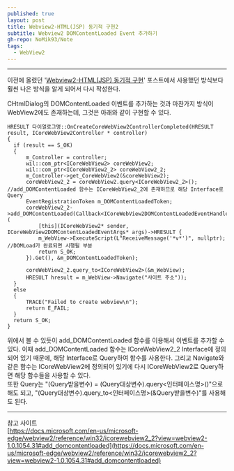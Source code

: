 ```yaml
---
published: true
layout: post
title: Webview2-HTML(JSP) 동기적 구현2
subtitle: Webview2 DOMContentLoaded Event 추가하기
gh-repo: NoMik93/Note
tags:
  - WebView2
---
```



***

이전에 올렸던 '[Webview2-HTML(JSP) 동기적 구현](https://nomik93.github.io/Note/2021-12-28-Webview2_Synchronous)' 포스트에서 사용했던 방식보다 훨씬 나은 방식을 알게 되어서 다시 작성한다.

CHtmlDialog의 DOMContentLoaded 이벤트를 추가하는 것과 마찬가지 방식이 WebView2에도 존재하는데, 그것은 아래와 같이 구현할 수 있다.

    HRESULT 다이얼로그명::OnCreateCoreWebView2ControllerCompleted(HRESULT result, ICoreWebView2Controller * controller)
    {
      if (result == S_OK)
      {
          m_Controller = controller;
          wil::com_ptr<ICoreWebView2> coreWebView2;
          wil::com_ptr<ICoreWebView2_2> coreWebView2_2;
          m_Controller->get_CoreWebView2(&coreWebView2);
          coreWebView2_2 = coreWebView2.query<ICoreWebView2_2>(); //add_DOMContentLoaded 함수는 ICoreWebView2_2에 존재하므로 해당 Interface로 Query
          EventRegistrationToken m_DOMContentLoadedToken;
          coreWebView2_2->add_DOMContentLoaded(Callback<ICoreWebView2DOMContentLoadedEventHandler>(
              [this](ICoreWebView2* sender, ICoreWebView2DOMContentLoadedEventArgs* args)->HRESULT {
              m_WebView->ExecuteScript(L"ReceiveMessage('*v*')", nullptr); //DOMLoad가 완료되면 시행될 부분
              return S_OK;
          }).Get(), &m_DOMContentLoadedToken);
          
          coreWebView2_2.query_to<ICoreWebView2>(&m_WebView);
          HRESULT hresult = m_WebView->Navigate("사이트 주소"));
      }
      else
      {
          TRACE("Failed to create webview\n");
          return E_FAIL;
      }
      return S_OK;
    }

위에서 볼 수 있듯이 add_DOMContentLoaded 함수를 이용해서 이벤트를 추가할 수 있다. 이때 add_DOMContentLoaded 함수는 ICoreWebView2_2 Interface에 정의되어 있기 때문에, 해당 Interface로 Query하여 함수를 사용한다. 그리고 Navigate와 같은 함수는 ICoreWebView2에 정의되어 있기에 다시 ICoreWebView2로 Query하면 해당 함수들을 사용할 수 있다.   
또한 Query는 "(Query받을변수) = (Query대상변수).query\<인터페이스명\>()"으로 해도 되고, "(Query대상변수).query_to\<인터페이스명\>(&Query받을변수)"를 사용해도 된다.

***

참고 사이트   
[https://docs.microsoft.com/en-us/microsoft-edge/webview2/reference/win32/icorewebview2_2?view=webview2-1.0.1054.31#add_domcontentloaded](https://docs.microsoft.com/en-us/microsoft-edge/webview2/reference/win32/icorewebview2_2?view=webview2-1.0.1054.31#add_domcontentloaded)
